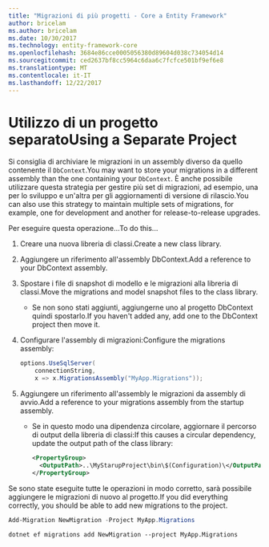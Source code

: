 ```yaml
---
title: "Migrazioni di più progetti - Core a Entity Framework"
author: bricelam
ms.author: bricelam
ms.date: 10/30/2017
ms.technology: entity-framework-core
ms.openlocfilehash: 3684e86cce0005056380d89604d038c734054d14
ms.sourcegitcommit: ced2637bf8cc5964c6daa6c7fcfce501bf9ef6e8
ms.translationtype: MT
ms.contentlocale: it-IT
ms.lasthandoff: 12/22/2017
---
```

<a name="using-a-separate-project"></a><span data-ttu-id="19d38-102">Utilizzo di un progetto separato</span><span class="sxs-lookup"><span data-stu-id="19d38-102">Using a Separate Project</span></span>
========================
<span data-ttu-id="19d38-103">Si consiglia di archiviare le migrazioni in un assembly diverso da quello contenente il `DbContext`.</span><span class="sxs-lookup"><span data-stu-id="19d38-103">You may want to store your migrations in a different assembly than the one containing your `DbContext`.</span></span> <span data-ttu-id="19d38-104">È anche possibile utilizzare questa strategia per gestire più set di migrazioni, ad esempio, una per lo sviluppo e un'altra per gli aggiornamenti di versione di rilascio.</span><span class="sxs-lookup"><span data-stu-id="19d38-104">You can also use this strategy to maintain multiple sets of migrations, for example, one for development and another for release-to-release upgrades.</span></span>

<span data-ttu-id="19d38-105">Per eseguire questa operazione...</span><span class="sxs-lookup"><span data-stu-id="19d38-105">To do this...</span></span>

1. <span data-ttu-id="19d38-106">Creare una nuova libreria di classi.</span><span class="sxs-lookup"><span data-stu-id="19d38-106">Create a new class library.</span></span>

2. <span data-ttu-id="19d38-107">Aggiungere un riferimento all'assembly DbContext.</span><span class="sxs-lookup"><span data-stu-id="19d38-107">Add a reference to your DbContext assembly.</span></span>

3. <span data-ttu-id="19d38-108">Spostare i file di snapshot di modello e le migrazioni alla libreria di classi.</span><span class="sxs-lookup"><span data-stu-id="19d38-108">Move the migrations and model snapshot files to the class library.</span></span>
   * <span data-ttu-id="19d38-109">Se non sono stati aggiunti, aggiungerne uno al progetto DbContext quindi spostarlo.</span><span class="sxs-lookup"><span data-stu-id="19d38-109">If you haven't added any, add one to the DbContext project then move it.</span></span>

4. <span data-ttu-id="19d38-110">Configurare l'assembly di migrazioni:</span><span class="sxs-lookup"><span data-stu-id="19d38-110">Configure the migrations assembly:</span></span>

   ``` csharp
   options.UseSqlServer(
       connectionString,
       x => x.MigrationsAssembly("MyApp.Migrations"));
   ```

5. <span data-ttu-id="19d38-111">Aggiungere un riferimento all'assembly le migrazioni da assembly di avvio.</span><span class="sxs-lookup"><span data-stu-id="19d38-111">Add a reference to your migrations assembly from the startup assembly.</span></span>
   * <span data-ttu-id="19d38-112">Se in questo modo una dipendenza circolare, aggiornare il percorso di output della libreria di classi:</span><span class="sxs-lookup"><span data-stu-id="19d38-112">If this causes a circular dependency, update the output path of the class library:</span></span>

     ``` xml
     <PropertyGroup>
       <OutputPath>..\MyStarupProject\bin\$(Configuration)\</OutputPath>
     </PropertyGroup>
     ```

<span data-ttu-id="19d38-113">Se sono state eseguite tutte le operazioni in modo corretto, sarà possibile aggiungere le migrazioni di nuovo al progetto.</span><span class="sxs-lookup"><span data-stu-id="19d38-113">If you did everything correctly, you should be able to add new migrations to the project.</span></span>

``` powershell
Add-Migration NewMigration -Project MyApp.Migrations
```
``` Console
dotnet ef migrations add NewMigration --project MyApp.Migrations
```
